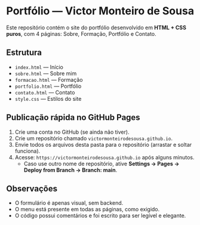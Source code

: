
# Portfólio — Victor Monteiro de Sousa

Este repositório contém o site do portfólio desenvolvido em **HTML + CSS puros**, com 4 páginas: Sobre, Formação, Portfólio e Contato.

## Estrutura
- `index.html` — Início
- `sobre.html` — Sobre mim
- `formacao.html` — Formação
- `portfolio.html` — Portfólio
- `contato.html` — Contato
- `style.css` — Estilos do site

## Publicação rápida no GitHub Pages
1. Crie uma conta no GitHub (se ainda não tiver).
2. Crie um repositório chamado `victormonteirodesousa.github.io`.
3. Envie todos os arquivos desta pasta para o repositório (arrastar e soltar funciona).
4. Acesse: `https://victormonteirodesousa.github.io` após alguns minutos.
   - Caso use outro nome de repositório, ative **Settings → Pages → Deploy from Branch → Branch: main**.

## Observações
- O formulário é apenas visual, sem backend.
- O menu está presente em todas as páginas, como exigido.
- O código possui comentários e foi escrito para ser legível e elegante.
